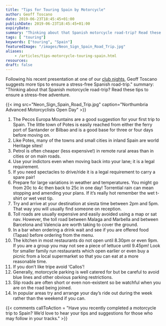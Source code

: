 ```yaml
---
title: "Tips for Touring Spain by Motorcycle"
author: Geoff Toscano
date: 2019-06-23T18:45:45+01:00
publishDate: 2019-06-23T18:45:45+01:00
expiryDate:
summary: "Thinking about that Spanish motorcycle road-trip? Read these tips to ensure a stress-free adventure."
tags: [ "touring"] 
keywords: ["touring", "Spain"]
featuredImage: "/images/Neon_Sign_Spain_Road_Trip.jpg"
aliases:
    - /articles/tips-motorcycle-touring-spain.html
resources:
draft: false
---
```


Following his recent presentation at one of our [club nights](/social "Read more about our group meetings."), Geoff Toscano suggests more tips to ensure a stress-free Spanish road-trip."
summary: "Thinking about that Spanish motorcycle road-trip? Read these tips to ensure a stress-free adventure.

{{< img src="Neon_Sign_Spain_Road_Trip.jpg" caption="Northumbria Advanced Motorcyclists Open Day" >}}

1. The Pecos Europa Mountains are a good suggestion for your first trip to Spain. The little town of Potes is easily reached from either the ferry port of Santander or Bilbao and is a good base for three or four days before moving on.
2. Like Potes, many of the towns and small cities in inland Spain are world Heritage sites!
3. Petrol is often cheaper (less expensive!) in remote rural areas than in cities or on main roads.
4. Use your indictors even when moving back into your lane; it is a legal requirement.
5. If you need spectacles to drive/ride it is a legal requirement to carry a spare pair!
6. Prepare for large variations in weather and temperatures. You might go from 20c to 4c then back to 25c in one day! Torrential rain can mean stopping and amending your plans. If it’s really hot remember the wet t-shirt or wet vest tip.
7. Try and arrive at your destination at siesta time between 2pm and 5pm. That way you will usually find someone on reception.
8. Toll roads are usually expensive and easily avoided using a map or sat nav. However, the toll road between Malaga and Marbella and between Barcelona and Valencia are worth taking to cover the ground.
9. In a bar when ordering a drink wait and see if you are offered food (Tapas) before ordering from the menu.
10. The kitchen in most restaurants do not open until 8.30pm or even 9pm. If you are a group you may not see a piece of lettuce until 9.45pm! Look for smaller family run restaurants which open earlier or even buy a picnic from a local supermarket so that you can eat at a more reasonable time.
11. If you don’t like tripe avoid ‘Callos’!
12. Generally, motorcycle parking is well catered for but be careful to avoid blue lines and other obvious parking restrictions.
13. Slip roads are often short or even non-existent so be watchful when you are on the road being joined.
14. In popular areas try and arrange your day’s ride out during the week rather than the weekend if you can.

{{< comments callToAction = "Have you recently completed a motorcycle trip to Spain? We’d love to hear your tips and suggestions for those who may follow in your tracks." >}}